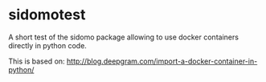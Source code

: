 # sidomotest
A short test of the sidomo package allowing to use docker containers directly in python code.

This is based on: http://blog.deepgram.com/import-a-docker-container-in-python/
